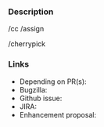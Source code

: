 ### Description
<!-- MANDATORY: Summarize the intent of the change in the title. Provide a text description about the issue the PR is addressing that ensures the reader understands the context, the rationale behind and catches a 1000-feet perspective of the implementation.  Enrich the description with screenshots, code blocks. Use formatting to ensure a good readability for all public audience! -->

/cc <!-- MANDATORY: Assign one reviewer from top-level OWNERS file -->
/assign <!-- MANDATORY: Assign ne approver from top-level OWNERS file -->

/cherrypick <!-- OPTIONAL: Declare release name for the next release branch to get this PR cherry-picked by the bot -->

### Links
<!-- Provide links to depending PRs, Bugzilla or JIRA issue addressed or enhancement proposal that gets implemented by this PR -->
- Depending on PR(s):
- Bugzilla:
- Github issue:
- JIRA:
- Enhancement proposal:
